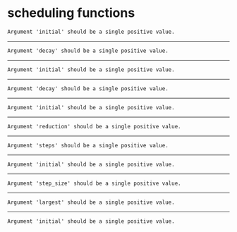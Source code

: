 # scheduling functions

    Argument 'initial' should be a single positive value.

---

    Argument 'decay' should be a single positive value.

---

    Argument 'initial' should be a single positive value.

---

    Argument 'decay' should be a single positive value.

---

    Argument 'initial' should be a single positive value.

---

    Argument 'reduction' should be a single positive value.

---

    Argument 'steps' should be a single positive value.

---

    Argument 'initial' should be a single positive value.

---

    Argument 'step_size' should be a single positive value.

---

    Argument 'largest' should be a single positive value.

---

    Argument 'initial' should be a single positive value.

